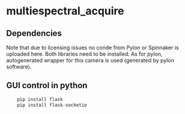 # multiespectral_acquire

## Dependencies

Note that due to licensing issues no conde from Pylon or Spinnaker is uploaded here. Both libraries need to be installed. 
As for pylon, autogenerated wrapper for this camera is used (generated by pylon software).


## GUI control in python

```sh
    pip install flask
    pip install flask-socketio
```